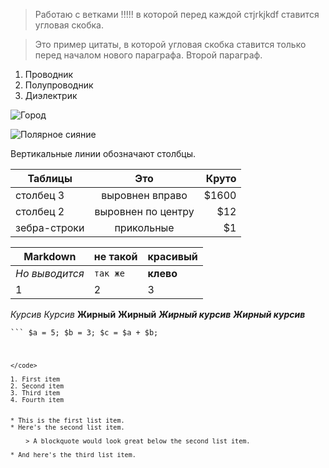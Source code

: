 >Работаю с ветками !!!!!
>в которой перед каждой стjrkjkdf
>ставится угловая скобка.

>Это пример цитаты,
в которой угловая скобка
ставится только перед началом нового параграфа.
>Второй параграф.

1.	Проводник
2.	Полупроводник
3.	Диэлектрик


![Город](https://catalog.r-express.ru/content/images/Countries/australia/preview/ASTLA03.jpg)


![Полярное сияние ](https://druzhniy-center.ru/wp-content/uploads/1/6/b/16b73b13e7176f5ffdca08492f22fb96.jpeg)


Вертикальные линии обозначают столбцы.

| Таблицы       | Это                | Круто |
| ------------- |:------------------:| -----:|
| столбец 3     | выровнен вправо    | $1600 |
| столбец 2     | выровнен по центру |   $12 |
| зебра-строки  | прикольные         |    $1 |



Markdown | не такой | красивый
--- | --- | ---
*Но выводится* | `так же` | **клево**
1 | 2 | 3


*Курсив* 
_Курсив_ 
**Жирный** 
__Жирный__ 
***Жирный курсив*** 
___Жирный курсив___

<code>```
$a = 5; 
$b = 3; 
$c = $a + $b;
```
</code>

1. First item
2. Second item
3. Third item
4. Fourth item


* This is the first list item.
* Here's the second list item.

    > A blockquote would look great below the second list item.

* And here's the third list item.

